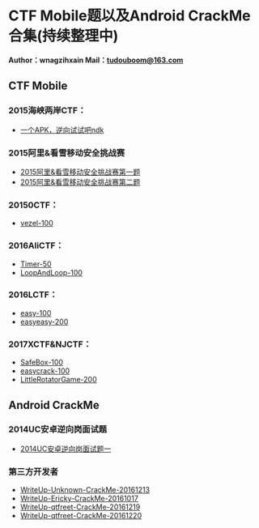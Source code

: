 # CTF Mobile题以及Android CrackMe合集(持续整理中)

**Author：wnagzihxain
Mail：tudouboom@163.com**

## CTF Mobile
### 2015海峡两岸CTF：
- [一个APK，逆向试试吧ndk](https://github.com/toToCW/CTF-Mobile/tree/master/2015%E6%B5%B7%E5%B3%A1%E4%B8%A4%E5%B2%B8CTF/%E4%B8%80%E4%B8%AAAPK%EF%BC%8C%E9%80%86%E5%90%91%E8%AF%95%E8%AF%95%E5%90%A7ndk)

### 2015阿里&看雪移动安全挑战赛
- [2015阿里&看雪移动安全挑战赛第一题](http://www.wangzhixian.org/AndroidCrackMe/WriteUp-AliChallenge2015-1/article.html)
- [2015阿里&看雪移动安全挑战赛第二题](http://www.wangzhixian.org/AndroidCrackMe/WriteUp-AliChallenge2015-2/article.html)

### 20150CTF：
- [vezel-100](http://www.wangzhixian.org/AndroidCrackMe/20150CTF-vezel-100/article.html)

### 2016AliCTF：
- [Timer-50](http://www.wangzhixian.org/AndroidCrackMe/2016AliCTF-Timer-android-50/article.html)
- [LoopAndLoop-100](http://www.wangzhixian.org/AndroidCrackMe/2016AliCTF-LoopAndLoop-android-100/article.html)

### 2016LCTF：
- [easy-100](http://www.wangzhixian.org/AndroidCrackMe/2016LCTF-easy-100/article.html)
- [easyeasy-200](http://www.wangzhixian.org/AndroidCrackMe/2016LCTF-easyeasy-200/article.html)

### 2017XCTF&NJCTF：
- [SafeBox-100](http://www.wangzhixian.org/AndroidCrackMe/2017XCTF&NJCTF-SafeBox-100/article.html)
- [easycrack-100](http://www.wangzhixian.org/AndroidCrackMe/2017XCTF&NJCTF-easycrack-100/article.html)
- [LittleRotatorGame-200](http://www.wangzhixian.org/AndroidCrackMe/2017XCTF&NJCTF-LittleRotatorGame-200/article.html)

## Android CrackMe
### 2014UC安卓逆向岗面试题
- [2014UC安卓逆向岗面试题一](http://www.wangzhixian.org/AndroidCrackMe/2014UC%E5%AE%89%E5%8D%93%E9%80%86%E5%90%91%E5%B2%97%E9%9D%A2%E8%AF%95%E9%A2%98%E4%B8%80/article.html)

### 第三方开发者
- [WriteUp-Unknown-CrackMe-20161213](http://www.wangzhixian.org/AndroidCrackMe/WriteUp-Unknown-CrackMe-20160819/article.html)
- [WriteUp-Ericky-CrackMe-20161017](http://www.wangzhixian.org/AndroidCrackMe/WriteUp-Ericky-CrackMe-20161017/article.html)
- [WriteUp-qtfreet-CrackMe-20161219](http://www.wangzhixian.org/AndroidCrackMe/WriteUp-qtfreet-CrackMe-20161219/article.html)
- [WriteUp-qtfreet-CrackMe-20161220](http://www.wangzhixian.org/AndroidCrackMe/WriteUp-qtfreet-CrackMe-20161220/article.html)










